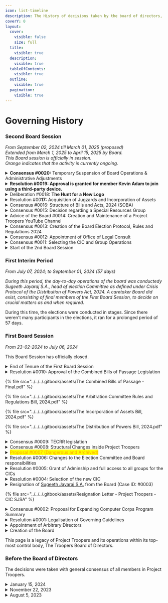 ```yaml
---
icon: list-timeline
description: The History of decisions taken by the board of directors, and related events.
coverY: 0
layout:
  cover:
    visible: false
    size: full
  title:
    visible: true
  description:
    visible: true
  tableOfContents:
    visible: true
  outline:
    visible: true
  pagination:
    visible: true
---
```


# Governing History

### Second Board Session

_From September 02, 2024 till March 01, 2025 (proposed)_\
_Extended from March 1, 2025 to April 15, 2025 by Board._\
_This Board session is officially in session._\
_Orange indicates that the activity is currently ongoing._

<details>

<summary><strong>Consensus #0020:</strong> Temporary Suspension of Board Operations &#x26; Administrative Adjustments</summary>

T**imeframe**: January 15, 2025 to February 14, 2025\
<mark style="color:green;">**APPROVED AND ANNOUNCED**</mark>**.**

**Objective:** To align operations of Project Troopers; **planning for a temporary leadership transition and operational adjustments** during the examination period.

#### **Adopted Decisions:**

**Decision 1:**

From **February 15, 2025, 12:01 AM IST, to April 7, 2025, 11:59 PM IST**, Brigadiers will be occupied with important examinations. During this period, they are **exempt from administrative and operational duties**, except in cases of operational emergencies. The **Project Troopers Board session will be also during be suspended during this period** to allow volunteers, including Brigadiers, to focus on their preparations. As a result, there may be **delays in responses** to official queries raised during this time.

During this period, **Subedars will assume expanded roles and responsibilities**. They will either take on additional functions as assigned or exercise greater authority in roles where their powers are typically limited due to proportional participation.&#x20;

The **WhatsApp Community and Website will continue to function as usual**, ensuring that essential communication channels remain open.

**Decison 2:**

Furthermore, in the absence of the Board, **decisions will be made by the directors from the Subedars through the board channel**. If both the **Collaborator In-Charge (CIC) and Assistant CIC** are unavailable, **Director Nithin Antonio Dominic** will assume the responsibilities of the CIC and execute autonomous decisions as necessary. These measures will remain in effect **until the end of the Second Board Session or until further notice**. Following this, the **Board will be dissolved**. Additionally, to avoid the inconvenience of conducting elections during the examination period, the **current Board session has been extended until April 15, 2025**.

**Board of Directors,**\
**Project Troopers.**

</details>

<details>

<summary><strong>Resolution #0019: Approval is granted for member Kevin Adam to join using a third-party device.</strong></summary>

**Timeframe**: January 15, 2025 to January 17, 2025\
<mark style="color:green;">**PASSED**</mark>**.**

**Question raised by Sugeeth Jayaraj, the CIC**: There’s a guy called Kevin Adam whose mom is a teacher in a school. He used to participate in this project through his own phone. However, his phone is now in a state of disrepair… Could we allow that guy to participate in Project Troopers through his mom’s phone?

**Why board approval was necessary?** Historically, the Project has mandated members to participate via their own devices, with exceptions granted to devices that do not belong to teachers in an educational institution. However, this is the first time a request has been raised to the board to allow a member to participate from a teacher's phone.

The matter was put to vote, and the decision was as follows.

**Vote results: All the directors unanimously approved it.**\
&#xNAN;_&#x56;ote results are in the for-against-neutral-abstained-reclused format._\
&#xNAN;_**Timeframe**:_ From May 31, 2024 to 19/07/2024 at 2:00 PM.

**Approvers**: Nithin, K.S. Harshavardhan, Deepan, Sugeeth (CIC), Abdul Hafeez, Joanna, Hari Karthik\
**Detractors**: _None_\
**Neutral:** _None_\
**Abstained**: _None_\
**Reclused**: _None_

_Thus, Kevin Adam re-joined the Project via his mother's phone on the same day._

</details>

<details>

<summary>Deliberation #0018: <strong>The Hunt for a New Logo</strong> </summary>

**Timeframe:** January 07, 2025 to February 14, 2025\
<mark style="color:green;">**ENDED.**</mark>

**Objective:** Project Troopers has heavily relied on graphics from Freepik to officiate its status and has used multiple images in the past as its logo. As the Project has started to mature, Sugeeth Jayaraj S.A., the CIC, felt it was necessary to adopt an official logo for Project Troopers to use standardised across all of its operations.&#x20;

The currently proposed logo is:

![](<../../../.gitbook/assets/Project Troopers logo new.jpg>)

The old logos are also under consideration; and there are other internal discussion happening on these lines too.&#x20;

However, the Board has decided to allow the usage of all logos, old and new, to represent Project Troopers.

Mr. Vishal Subramaniam of ArbCom has also agreed to hunt for a new logo.

</details>

<details>

<summary>Resolution #00<strong>17:</strong> Acquisition of Jugzards and Incorporation of Assets</summary>

**Timeframe**: _From October 13, 2024 to February 07, 2025._\
<mark style="color:green;">**Approved.**</mark>

**Objective:** To consolidate the operations of Jugzards into Project Troopers via the Power of the IoFA 2024

Jugzards was the backend service where Project Troopers archived their documents of materials. The agreement to acquire Jugzards was proposed in order to improve operational efficiency and improve compliance.

Sugeeth Jayaraj S.A. was reclused from the process of voting on the side of Project Troopers as he had a personal stake in the matter.

The approval process to start the incorporation entered a stalemate on November 03, 2024; with the Board of Directors adopting a neutral stance in a majority sweep.&#x20;

A consensus discussion was initiated to work out the problems and restart the approval process, and the bill has also been transferred to ArbCom for approval.

_Voting details are not available due to it being done as a consensus discussion, and the other voting details are sparse due to extended voting sessions and internal dilemma._

The ArbCom approved the bill on February 2, 2025 at 6:00 PM. View details of voting at ArbCom's page.

The agreement was signed by the respective representatives on February 06, 2025. A detailed action-response page has been linked below.

[acquirement-of-jugzards.md](../../acquirement-of-jugzards.md "mention")

</details>

<details>

<summary>Consensus #0016: Structure of Bills and Acts, 2024 (SOBA)</summary>

**Timeframe**: _From November 29, 2024 to December 15, 2024_\
<mark style="color:green;">**PASSED.**</mark>

**Objective**: Formulate a set of guidelines for better framing of Bills and Acts in the future by the Board and/or its members.

By virtue of no opposing views, the Board of Directors henceforth implement the SOBA Bill as a framework (not an act) that serves as the guardrails for the creation of future acts.

**Motion passed by virtue of no opposing views.** \
**Matter Dismissed.**

Framework text can be accessed at [structure-of-bills-and-acts-2024-soba-2024.md](legislation/structure-of-bills-and-acts-2024-soba-2024.md "mention").

</details>

<details>

<summary>Consensus #0015: Decision regarding a Special Resources Group</summary>

**Timeframe**: December 04, 2024 (07:58 PM) to December 06, 2024 (11:35 PM)

Sugeeth, the CIC, had added a group called "Special Resources Group" to Project Troopers, specifically designed to cater to individuals who were willing to give their utmost effort for JEE Mains Session 1. This group was intended to be a closed, focused environment. The members included handpicked students who were also Sugeeth's classmates, and the group closely aligned with an integrated program offered by their school. Within the group, discussions and resource-sharing centered around the program while also covering other relevant topics. Sugeeth clarified that the group was not an official communication channel for the school program but rather a self-help group for study companions.

Normally, decisions about creating or expanding Project Troopers’ member base and group structures were made administratively. However, Sugeeth had sought permission and input before proceeding, as this initiative was unprecedented within Project Troopers. While transparency was a core value of Project Troopers, Sugeeth believed that keeping the group invisible was necessary to maintain its integrity and fulfill its purpose as a focus group for JEE Mains preparation.

To address this, Sugeeth had proposed three options:

1. Allow the group to exist invisibly within Project Troopers to serve its purpose.
2. Create similar focus groups for other exams to benefit other members.
3. Spin off the Special Resources Group into a separate entity, given its secrecy and alignment with the school’s integrated program.

Sugeeth had invited additional suggestions, opinions, or concerns and posted a primary poll with these three options to initiate discussions. Members were also encouraged to share their thoughts through messages.

**Decision taken by the Board of Directors:**

The Board of Directors have hereby agreed, by consensus, to siphon off the Special Resources Group from Project Troopers as its ideals do not agree with the Ethos of the mission of Project Troopers and the fact that it closely aligns with another program outside Project Troopers.

However, it has been acknowledged that there is a need for the existence of focus groups for particular exams. (Concern of 1 director)

**Motion passed by virtue of absolute majority.** \
**Matter Dismissed.**

_Other internal discussions have been omitted, as they are not relevant._

</details>

<details>

<summary>Advice of the Board #0014: Creation and Maintenance of a Project Troopers YouTube Channel</summary>

_From October 02, 2024 to October 18, 2024._

The Board of Directors were informed on October 8, 2024 that a Project Troopers YouTube Channel was started. Their thoughts and ideas were welcomed for the Branding of the Channel.

A teacher was initially willing to create content for free, in an arrangement (created on October 8, 2024) where both Project Troopers and the teacher will not gain monetary gains from the channel. The teacher, after a few videos, withdrew from the agreement on October 18, 2024.

This was part of a larger advice request regarding the entry of Project Troopers to help fill up the vacuum caused by the fall of BYJU's.

</details>

<details>

<summary>Consensus #0013: Creation of the Board Election Protocol, Rules and Regulations 2024</summary>

_From October 06, 2024 till February 13, 2025._\
&#xNAN;_<mark style="color:green;">Ended.</mark>_

**Objective**: To create a standardised protocol between the Election Committee and Board for the Smooth conduct of elections to the Board of Directors.

Discussion Started by Sugeeth Jayaraj S.A. (Collaborator In-Charge)

**Original Points for Consideration:**

* To ensure that the CIC can not appoint arbitrary directors that exceed the number of elected directors
* To ensure that the board remains suspended but still has temporary admin powers and latent decision rights until a new board comes into force, when the elections happen

**These points were accepted and the bill was handed back over to the Election Committee. View Election Committee Documentation for more detailed.**

</details>

<details>

<summary>Consensus #0012: Appointment of Office of Legal Consult</summary>

From _September 30, 2024 @ 06:38 PM, but ended ex-officio on December 17, 2024 via an Executive Directive of the CIC._\
<mark style="color:red;">**DISMISSED without discussion, appointment made by CIC**</mark><mark style="color:green;">**.**</mark>

**Objective**: To select the officebearer for the Office of Legal Consult (OLC).

Discussion put forth by Sugeeth Jayaraj S.A.; and he has put forth a recommendation to make K.S. Harshavardhan the officebearer of the Office of Legal Consult.

No decision has been taken regarding this consensus yet. On result of this stalemate; the office of the CIC excercised its powers and appointed Ishana Santhosh as the Head of the Office of Legal Consult on December 17, 2024; to quell the ruckus caused by the Second Brigadier Regiment. The person accepted the post, and she will continue to hold it as per the rules of the DOPA 2024.

</details>

<details>

<summary>Consensus #0011: Selecting the CIC and Group Operations</summary>

_September 28, 2024 @ 07:48 PM_

**Objective**: To discuss and select the next CIC of Project Troopers, and start an orientation session for the directors

**Things to discuss on the Agenda:-**

* To introduce the directors to each other and ensure that they are given proper guidance on the Project's structure (more like an Orientation session).
* To constitute the Office of Legal Consult the office bearer.
* To see how we can improve the current technical implementations of the Hub (including the Website, Group etc).
* To appoint members to the Department of IT on a preliminary basis.
* To elect the new head(s), i.e the CICs, of Project Troopers

_Raised by the liaison from the Election Committee; Sugeeth Jayaraj S.A._

**Consensus formulated:-**

1. To not post the link to the Google Drive backend in the groups to avoid DMCA takedown requests, and to ensure that there is high volume of activity in the group. _(introduced as Deepan and Harshavardhan believed that there was less activity in the core group.)_
2. To emphasise that the IT Manager must find alternatives to the current Google Drive storage system in order to ensure continued access to materials. _(suggested by Sugeeth, the liaison from the TEC)_
3. To adopt the interpretation of Clause 10 of the “Office of the CIC” section in the DOPA 2024 Act as “if members of the Board wish to hold the post, no more than 33% of the Board’s members would be allowed to hold the post at the same time”.
4. To approve Sugeeth Jayaraj S.A., head of election committee, to concurrently take up the position of **“CIC of Project Troopers”** as under the DOPA 2024, TECRR 2024 and the Legal Stature of Project Troopers. \
   **Adopted Justification:** The CIC does not need to be a _director-per-sé_, he just gains the level of ownership, director, and a CA-A pass, where the word “**level**” refers to a post with similar powers. And the TECCR only does not allow the Election Committee head to be a “director”. So he is allowed to hold the top office of CIC.

_There were no objections to the above consensus from any director._\
_The Project Troopers' related legislation pages and documentation has been updated to abide to the directives of the Board._\
_Other internal discussions have been omitted, as they are not relevant._

</details>

<details>

<summary>Start of the 2nd Board Session</summary>

_From September 02, 2024 @ 12:00 AM_

The election results were released in stages; and was finalised on September 01, 2024. New directors were given access to the internal Board of Directors discussion channel and were reminded of their responsibilities.

The new directors have been mentioned below.

* **K.S. Harshavardhan** \
  &#xNAN;_&#x72;epresentative of the First Brigadier Regiment_
* **Deepan Sai** \
  &#xNAN;_&#x72;epresentative of the core group that started Project Troopers_
* **B Hari Karthik** (aka **TOPPER**)\
  &#xNAN;_&#x72;epresentative of the Second Brigadier Regiment_
* **Abdul Hafeez Ali**\
  &#xNAN;_&#x72;epresentative of the Third and Fourth Brigadier Regiment_
* **Nithin Antonio Dominic**\
  &#xNAN;_&#x72;epresentative of the Subedars Common Division (Class 11 operations)_
* **Joanna**\
  &#xNAN;_&#x72;epresentative of the Subedars Common Division (Class 11 operations)_

The liaison from the Election Committee has not changed from the previous session.

</details>

### First Interim Period

_From July 07, 2024; to September 01, 2024 (57 days)_

_During this period, the day-to-day operations of the board was conductedy Sugeeth Jayaraj S.A., head of election Committee as defined under Crisis Protocol of the Distribution of Powers Act, 2024. A caretaker Board did exist, consisting of final members of the First Board Session, to decide on crucial matters as and when required._

During this time, the elections were conducted in stages. Since there weren't many participants in the elections, it ran for a prolonged period of 57 days.

### First Board Session

_From 23-02-2024 to July 06, 2024_

This Board Session has officially closed.

<details>

<summary>End of Tenure of the First Board Session</summary>

_July 06, 2024_

The board has been declared as dissolved, except for the purposes of [#proposal-0010](board-history.md#proposal-0010 "mention") and urgent matters regarding immediate supervision; by the Election Committee in light of the next election to the Board.

When the board has dissolved, it means that the directors and CIC(s) also subsequently automatically turn into caretakers as it indicates their end of tenure. The caretaker directors do not have power to enact or propose any new legislation unless it is decided to be absolutely necessary and detrimental to the operations of the project. The caretaker directors can participate in elections, as they are no longer officially directors. The caretaker directors and CICs, however, will lose all of their powers at the moment when the new board swears into office.

</details>

<details>

<summary>Resolution #0010: Approval of the Combined Bills of Passage Legislation</summary>

_This resolution is a huge proposal, introduced part-by-part over the course of a week by Sugeeth Jayaraj S.A. (liaison to the Board from the Election Committee). It was subsequently ignored and then reintroduced as a combined proposal._

_**This resolution can also be referred to as "the Combined Bills of Passage" resolution.**_

**Objective:** To complete the initial framework of Project Troopers by introducing legislation on aspects that were not addressed by the Legal Stature.&#x20;

**Bills drafted and introduced (in shorthand form):** The DOPA, The IOFA, The TACRR, and its amendments during the May 31, 2024 to June 7, 2024. Later, the bills were re-introduced as "the Combined Bills of Passage" package. Documents have been attached below.

#### The Summary of the proposal has been given below:-

1. **Arbitration Committee Rules and Regulations, 2024 (TACRR 2024)**

* Purpose: Establishes the Project Troopers Arbitration Committee (PTAC) to resolve disputes and enforce policies3
* Composition: Consists of 5 to 9 members with specific eligibility and appointment criteria.
* Procedures: Outlines the process for case submission, review, hearings, and decisions.

2. **Distribution of Powers Bill, 2024 (DOPA 2024)**

* Power Distribution: Details the separation of powers within Project Troopers.
* CIC Role: Defines the Collaborator In-Charge’s responsibilities and limitations.
* JPR Bodies: Describes the autonomy and accountability of the JPR bodies (ArbCom, Election Committee, Board). Creation of the Office of IT, Office of Legal Consult
* Unified Impeachment Protocol: To impeach a person in power if they violate their posts and duties.
* Protection of Acts: Introduces a general scheme for protecting all acts under different classifications.
* Crisis Protocol: If any of the most important bodies of the project are not functioning, due procedures to follow.
* Small other rules have also been mentioned, read the document for the full details.

3. **Incorporation of Foreign Assets Bill, 2024 (IoFA 2024)**

* Asset Incorporation: Governs the acquisition of foreign assets by Project Troopers.
* Dealing Protocol: Establishes procedures for negotiating and finalizing asset deals.
* Naturalization Protocol: Details the process for integrating new assets into Project Troopers.

**Vote results: 1-nil-3-1-nil**\
&#xNAN;_&#x56;ote results are in the for-against-neutral-abstained-reclused format._\
&#xNAN;_**Timeframe**:_ From May 31, 2024 to 19/07/2024 at 2:00 PM.

**Approvers**: Nithin\
**Detractors**: _None_\
**Neutral:** K.S. Harshavardhan, Deepan, Faheema\
**Abstained**: Eric\
**Reclused**: _None_

**Note:** The TACRR was introduced as a part of this proposal as the body has not become functional as of that date. The Board is using its provisional powers to enact binding legislation on the Arbitration Committee until it is able to conduct an official internal vote on the matter.

**The Final Version of the package, with amendments and t**he other draft proposals have been attached below:-

</details>

{% file src="../../../.gitbook/assets/The Combined Bills of Passage - Final.pdf" %}

{% file src="../../../.gitbook/assets/The Arbitration Committee Rules and Regulations Bill, 2024.pdf" %}

{% file src="../../../.gitbook/assets/The Incorporation of Assets Bill, 2024.pdf" %}

{% file src="../../../.gitbook/assets/The Distribution of Powers Bill, 2024.pdf" %}

<details>

<summary>Consensus #0009: TECRR legislation</summary>

_May 30, 2024_

**Objective**: To discuss about the TECRR legislation put forward by the Election Committee due to moral limitations. The TECCR was put up in the board forum for consensus review as the election committee was down to one member, and thus felt that it was unable to make proper unbiased decisions.

_"This was performed as a friendly gesture and should not be taken as the precedent for future actions."_ - Sugeeth Jayaraj S.A., the first head of the Election Committee

_Requested by the head of the election committee Sugeeth Jayaraj. The exact request has been posted below:_

_"Hello board, I'm initiating a new consensus for your consideration, as the Election Committee is down to one member and thus it would not be democratic if I approve my own bill. Hope you guys would be kind enough to review this bill."_

**Consensus formulated:** The consensus was that there were no objections brought against the bill.

**Consequence: The TECRR** was brought into effect by the Head of the Election Committee Sugeeth Jayaraj S.A.

</details>

<details>

<summary>Consensus #0008: Structural Changes inside Project Troopers</summary>

_May 04, 2024_

**Objective**: To discuss about the feasibility and the structural changes needed to assign people to take care of particular regiments and divisions of Project Troopers.

_Raised by Co-CIC Deepan Sai._

**Consensus formulated (as put forth by Deepan Sai, abridged here for better understanding):-**

1. There will be a head of each regiment elected by the directors.
2. People in the regiment will take turns each week to send homework and test details.&#x20;
3. Everyone can express their opinion to the head of the regiment if they feel a need for change.&#x20;
4. Groups other than the First Brigadier Regiment will be under heavy supervision or will be removed from the hub.

_There were no objections to the above concensus._

</details>

<details>

<summary><mark style="color:orange;">Proposal #0007 (Dangerous and Archived)</mark></summary>

_April 29, 2024_

_This is a proposal that aims to change the basic essence of the Legal stature. It will follow the voting procedures enshrined in the legal stature (Version 1)._

_Raised by Co-CIC Deepan Sai._

Laws shall be reframed and simplified involving no legal actions or requirements- law shall only guide the members of the group.

This vote was not able to continue due to it being ignored by the Board. Some votes were cast, but they were not enough to exceed the required threshold. This proposal has been archived.

**Vote results: 2-nil-nil-3-nil**\
&#xNAN;_&#x56;ote results are in the for-against-neutral-abstained-reclused format._\
&#xNAN;_**Timeframe**: No Timeframe was agreed upon or put forth by the co-CICs._

**Approvers**: K.S. Harshavardhan, Deepan, \
**Detractors**: _None_\
**Neutral:** _None_\
**Abstained**: Nithin, Faheema, Eric\
**Reclused**: _None_

</details>

<details>

<summary>Resolution #0006: Changes to the Election Committee and Board responsibilities</summary>

_April 28, 2024_

A resolution was passed that includes the following points:

* To allow a member from the election committee to stay as a liaison between the board and election committee. This will invariably mean that they will have to be part of this group, but they won't be a director-per-se. They would somewhat close to an advisor, who can request or initiate proposal in the group, but can't vote on them. They will have the powers of a director, without voting powers.
* To extend the timeframe to conduct the election for the next replacement director and put the responsibility of conducting the election on the election committee instead of Sugeeth, the caretaker CIC (as his caretaker period will end today night at 11:59 PM)
* To give the election committee the power to appoint any member of Project Troopers to itself (and invariably make them as administrators).
* To allow the election committee head to have admin access to all the groups and works of Project Troopers.
* To give each director a responsibility to maintain over a particular section of the Project Trooper operations on decisions that does not need Board approval, pertaining to that particular section. (Eg: Class 12 operations, Hub educational operations, Legal operations etc)
* To define the option of 'recluse' as (I) automatic, when the involvement of a director in voting is controversial or is about a case which is about them or if they are an outgoing director (II) manual, as decided by the board
* To initiate an internal consensus (discussion) about the feasibility of giving the directors a particular tenure to serve in, and to put forth laws that would allow only 1/3rd of the board members' tenure to expire at any given point in time, with reasonable exceptions.

**Vote results: 3-1-0-1-1**\
&#xNAN;_&#x56;ote results are in the for-against-neutral-abstained-reclused format._\
&#xNAN;_**Timeframe**: By April 28, 2024 at 6:00 PM, as one of the points in this proposal need immediate attention... which was extended for one more day._

**Approvers**: K.S. Harshavardhan, Deepan, Faheema\
**Detractors**: Eric\
**Neutral:** _None_\
**Abstained**: Nithin\
**Reclused**: Sugeeth (since he was only a caretaker director)

</details>

<details>

<summary>Resolution #0005: Grant of Adminship and full access to all groups for the CICs</summary>

_April 23, 2024._

A resolution to grant a request made by the upcoming CIC "K.S. Harshavardhan". The resolution was to allow the CIC(s) to have administrator access to all regiments and groups of Project Troopers. It was passed, with the following results.

**Vote results: 2-0-1-3-1**\
&#xNAN;_&#x56;ote results are in the for-against-neutral-abstained-reclused format._\
&#xNAN;_**Time Frame**: From 23-04-2024 05:21 PM to 24-04-2024 06:21 PM (25 hours -> new, extended from original timeframe due to low vote count)_

**Approvers**: K.S. Harshavardhan, Deepan\
**Detractors**: _None_\
**Neutral:** Nithin\
**Abstained**: Eric, Faheema\
**Reclused**: Sugeeth (since he was only a caretaker director)

</details>

<details>

<summary>Resolution #0004: Selection of the new CIC</summary>

_April 22, 2024._

A resolution to officialise the result of an internal election to choose a new CIC(s) to lead the board after Sugeeth completely stepped down on April 28, 2024 was passed. The elected candidates also accepted to be the Collaborators-In-Charge of Project Troopers.

**Vote results: 5-0-0-1**\
&#xNAN;_&#x56;ote results are in the candidate 1 - candidate 2 - abstained - reclused format._\
&#xNAN;_**Time Frame**: From 22-04-2024 05:08 PM to the end of the same day_

**Voted for Deepan and Harshavardhan as Co-Candidate(s) ID 1** : Deepan, Nithin, Harshavardhan, Faheema, Eric\
**Voted for Eric (Candidate ID 2): \_None**\_

**Detractors**: _None_\
&#xNAN;_&#x41;_**bstained:** _None_\
**Reclused**: Sugeeth (since he was only a caretaker director)

</details>

<details>

<summary>Resignation of <a data-mention href="https://app.gitbook.com/u/9Om3tUS42vUVpNcq3eN15t09EZU2">Sugeeth Jayaraj S.A.</a> from the Board (Case ID: #0003)</summary>

* **Resignation**: Sugeeth Jayaraj stepped down from his roles as a director and as CIC of Project Troopers, on April 19, 2024.
* **Gratitude and Ongoing Membership**: Sugeeth thanked everyone for their teamwork and looked forward to staying on with Project Troopers.
* **Importance of Integrity**: He stressed keeping the project honest and urged the completion of official rules.
* **Administrative Duties**: Even after resigning, Sugeeth will manage the digital assets of Project Troopers as an admin, whose main aim is to do ownership operations under the oversight of the board.
* **Temporary Leadership**: He will act as a temporary/caretaker CIC and director until 28th April, 2024; after which any newly elected CIC(s) would take charge.

Attached the resignation file below.

/

</details>

{% file src="../../../.gitbook/assets/Resignation Letter - Project Troopers - CIC SJSA" %}

<details>

<summary>Consensus #0002: Proposal for Expanding Computer Corps Program Summary</summary>

A student, recommended by a friend of Aakash, has expressed interest in joining the exclusive Computer Corps. The current structure limits participation to students from our school.

#### Considerations

1. **Inclusivity vs. Exclusivity**: Balancing the program's exclusiveness with potential benefits of inclusivity.
2. **Resource Allocation**: Assessing if expansion could strain resources or diminish the quality of the program.
3. **Precedent Setting**: Deciding whether this case sets a precedent for future admissions from outside the current internal setup.

#### Recommendations

1. **Expand Internally**: Allow the interested student to join the current Computer Corps, evaluating the impact on the group dynamics and resources.
2. **Create a New Group**: Alternatively, establish a separate computer group for external participants, maintaining the exclusiveness of the original Corps but fostering outreach and inclusivity.

#### Decision Requested

The Board of Directors was kindly asked to deliberate on the mentioned recommendations and make a decision regarding the most suitable approach for the inclusion of the student and potential future external candidates.

#### Discussion

1. **Eric**: Suggested that the person may join the existing group and remaining silent.
2. **Deepan**: Advocated for a separate group, highlighting:
   1. Irrelevance of class-related updates for some members
   2. The possibility of sharing targeted resources
   3. Easier access to study materials for all
   4. Enhanced privacy
3. **Harshavardhan**: Supported the creation a separate group to maintain privacy and relevance for school members.

**Formulated Consensus**: Allow them to participate in the computer science division as a new group.

</details>

<details>

<summary>Resolution #0001: Legalisation of Governing Guidelines</summary>

A resolution to bring the original governing guidelines along with the Legal Stature into force was passed by the board.

**Vote results: 2-1-3**\
&#xNAN;_&#x56;ote results are in the for-against-abstained format._\
&#xNAN;_**Time Frame**: From 08-04-2024 06:15 PM to 09-04-2024 06:15 PM (24 hours)_

**Approvers**: [Sugeeth Jayaraj S.A.](https://app.gitbook.com/u/9Om3tUS42vUVpNcq3eN15t09EZU2 "mention"), Nithin\
**Detractors**: K.S. Harshavardhan\
**Abstained**: Eric, Deepan, Faheema

</details>

<details>

<summary>Appointment of Arbitrary Directors</summary>

The first set of directors were appointed to the board over the course of 2 months. The appointed directors were Sugeeth Jayaraj S.A. (virtue as creator and then-head of the Project), Nithin, K.S. Harshavardhan, Eric, Deepan, Faheema.

</details>

<details>

<summary>Creation of the Board</summary>

The board was created by a general vote held among the members of Project Troopers. It came into existence on 23-02-2024.

</details>

This page is a legacy of Project Troopers and its operations within its top-most control body, The Troopers Board of Directors.

### Before the Board of Directors

The decisions were taken with general consensus of all members in Project Troopers.

<details>

<summary>January 15, 2024</summary>

* The Troopers Project is expanding to include others friends too. Accordingly, a restructuring has been initiated.
* Each section or class will constitute or be allegorised as a “Regiment”.
* ⁠If there are separate groups for a subject, it will be called or allegorised as a “Corps” (an army entity that is supposed to provide services).
* ⁠There will be a main “Front/Division” (a group of regiments) group where all members will be allowed to discuss.
* ⁠All groups which have only our friends of one group will be fitted with the moniker “First”.
* ⁠All groups which have only our friends in the second group will be fitted with the moniker “Second”.

</details>

<details>

<summary>November 22, 2023</summary>

The speaker is discontinuing (sunsetting) the current "Psychology" group of the Troopers Project because there is already another Psychology group consisting of all Psychology students in Class 11. The speaker wants to respect the independence of this alternate group. However, if the alternate Psychology group wants to join the Troopers project, they are welcome to do so.

Once again, an invitation is being extended to all individuals who possess materials or have an interest in contributing to the Troopers Hub. It is requested that volunteers actively maintain various sections such as "Psychology", "Computer Science", "Announcements", and "Homework", among others. Contributions ranging from graphic designing, physical drawings, materials, videos, and software-related skills (like API versioning, endpoints, etc) will be highly appreciated. A poll was posted to gauge interest and availability.

![](<../../../.gitbook/assets/image (1).png>)

</details>

<details>

<summary>August 5, 2023</summary>

[WhatsApp Audio 2023-08-05 at 21.05.10.waptt](https://res.craft.do/user/full/34ae8ebc-d508-7305-20e2-17e06364862c/doc/3491F8B8-527B-4029-A8C5-FBF1AF7CCE2D/d9694c23-3074-ac37-6909-6e0e7d5f74d6)

After a small problem involving an non-participating party, the description of the Troopers Group was changed to provide more clarity on the function of the group as a whole. The verdict of an admin has been attached above (may contain personal info).

This is the old description of the WhatsApp Doubt Group.

<img src="../../../.gitbook/assets/image (1) (1).png" alt="" data-size="original">

The new description has been given below.

<img src="../../../.gitbook/assets/image (2).png" alt="" data-size="original">



</details>
